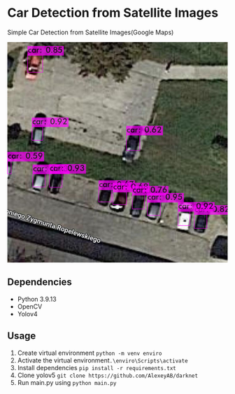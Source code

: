 # Car Detection from Satellite Images 
 
Simple Car Detection from Satellite Images(Google Maps)

![Example](https://github.com/Kropekkk/Car-Detection-from-Satellite-Image/blob/main/example.jpg)

## Dependencies

* Python 3.9.13
* OpenCV
* Yolov4

## Usage

1. Create virtual environment ```python -m venv enviro```
2. Activate the virtual environment```.\enviro\Scripts\activate```
3. Install dependencies ```pip install -r requirements.txt```
4. Clone yolov5 ```git clone https://github.com/AlexeyAB/darknet```
5. Run main.py using ```python main.py```